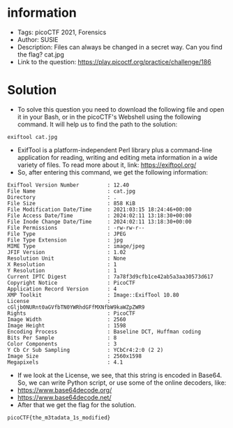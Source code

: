 # information
- Tags: picoCTF 2021, Forensics
- Author: SUSIE
- Description: Files can always be changed in a secret way. Can you find the flag? cat.jpg
- Link to the question: https://play.picoctf.org/practice/challenge/186

# Solution
- To solve this question you need to download the following file and open it in your Bash, or in the picoCTF's Webshell using the following command. It will help us to find the path to the solution:
```
exiftool cat.jpg
```
- ExifTool is a platform-independent Perl library plus a command-line application for reading, writing and editing meta information in a wide variety of files. To read more about it, link: https://exiftool.org/
- So, after entering this command, we get the following information:
```
ExifTool Version Number         : 12.40
File Name                       : cat.jpg
Directory                       : .
File Size                       : 858 KiB
File Modification Date/Time     : 2021:03:15 18:24:46+00:00
File Access Date/Time           : 2024:02:11 13:18:30+00:00
File Inode Change Date/Time     : 2024:02:11 13:18:30+00:00
File Permissions                : -rw-rw-r--
File Type                       : JPEG
File Type Extension             : jpg
MIME Type                       : image/jpeg
JFIF Version                    : 1.02
Resolution Unit                 : None
X Resolution                    : 1
Y Resolution                    : 1
Current IPTC Digest             : 7a78f3d9cfb1ce42ab5a3aa30573d617
Copyright Notice                : PicoCTF
Application Record Version      : 4
XMP Toolkit                     : Image::ExifTool 10.80
License                         : cGljb0NURnt0aGVfbTN0YWRhdGFfMXNfbW9kaWZpZWR9
Rights                          : PicoCTF
Image Width                     : 2560
Image Height                    : 1598
Encoding Process                : Baseline DCT, Huffman coding
Bits Per Sample                 : 8
Color Components                : 3
Y Cb Cr Sub Sampling            : YCbCr4:2:0 (2 2)
Image Size                      : 2560x1598
Megapixels                      : 4.1
```
- If we look at the License, we see, that this string is encoded in Base64. So, we can write Python script, or use some of the online decoders, like:
- https://www.base64decode.org/
- https://www.base64decode.net/
- After that we get the flag for the solution.

```
picoCTF{the_m3tadata_1s_modified}
```
